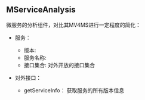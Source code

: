 ## MServiceAnalysis

微服务的分析组件，对比其MV4MS进行一定程度的简化：

- 服务：
    - 版本: 
    - 服务名称:  
    - 接口集合: 对外开放的接口集合 
    
- 对外接口：
    - getServiceInfo： 获取服务的所有版本信息


